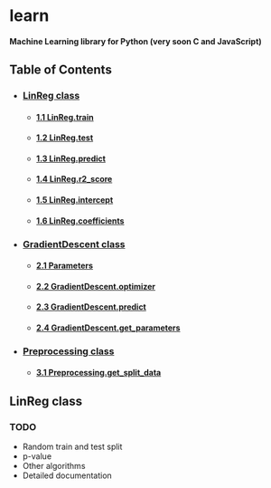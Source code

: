 # learn
#### Machine Learning library for Python (very soon C and JavaScript)

## Table of Contents
- ### [LinReg class](#heading)
  * #### [1.1 LinReg.train](#sub-heading)
  * #### [1.2 LinReg.test](#sub-heading-1)
  * #### [1.3 LinReg.predict](#sub-heading-2)
  * #### [1.4 LinReg.r2_score](#sub-heading-3)
  * #### [1.5 LinReg.intercept](#sub-heading-4)
  * #### [1.6 LinReg.coefficients](#sub-heading-5)
- ### [GradientDescent class](#heading-1)
  * #### [2.1 Parameters](#sub-heading)
  * #### [2.2 GradientDescent.optimizer](#sub-heading-1)
  * #### [2.3 GradientDescent.predict](#sub-heading-2)
  * #### [2.4 GradientDescent.get_parameters](#sub-heading-3)
- ### [Preprocessing class](#heading-2)
  * #### [3.1 Preprocessing.get_split_data](#sub-heading)

## LinReg class

### TODO
- Random train and test split
- p-value
- Other algorithms
- Detailed documentation
